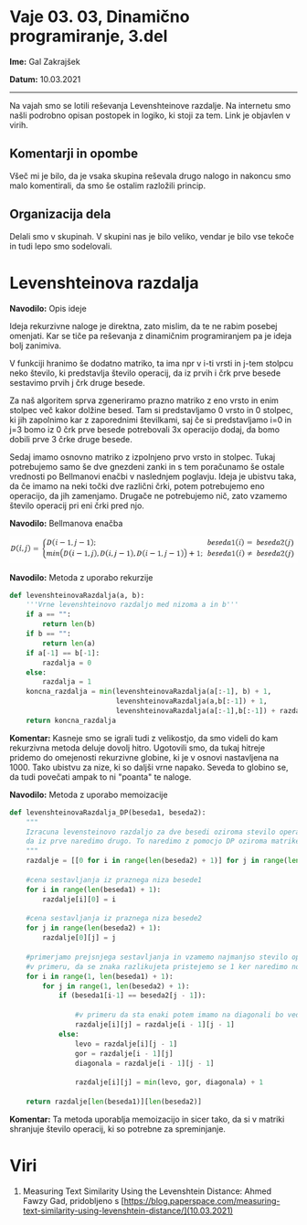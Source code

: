 # Vaje 03. 03, Dinamično programiranje, 3.del

**Ime:** Gal Zakrajšek

**Datum:** 10.03.2021

---

Na vajah smo se lotili reševanja Levenshteinove razdalje. Na internetu smo našli podrobno opisan postopek in logiko, ki stoji za tem. Link je objavlen v virih.


## Komentarji in opombe

Všeč mi je bilo, da je vsaka skupina reševala drugo nalogo in nakoncu smo malo komentirali, da smo še ostalim razložili princip. 


## Organizacija dela

Delali smo v skupinah. V skupini nas je bilo veliko, vendar je bilo vse tekoče in tudi lepo smo sodelovali.


# Levenshteinova razdalja

**Navodilo:** Opis ideje

Ideja rekurzivne naloge je direktna, zato mislim, da te ne rabim posebej omenjati. Kar se tiče pa reševanja z dinamičnim programiranjem pa je ideja bolj zanimiva. 

V funkciji hranimo še dodatno matriko, ta ima npr v i-ti vrsti in j-tem stolpcu neko število, ki predstavlja število operacij, da iz prvih i črk prve besede sestavimo prvih j črk druge besede.

Za naš algoritem sprva zgeneriramo prazno matriko z eno vrsto in enim stolpec več kakor dolžine besed. Tam si predstavljamo 0 vrsto in 0 stolpec, ki jih zapolnimo kar z zaporednimi številkami, saj če si predstavljamo i=0 in j=3 bomo iz 0 črk prve besede potrebovali 3x operacijo dodaj, da bomo dobili prve 3 črke druge besede.

Sedaj imamo osnovno matriko z izpolnjeno prvo vrsto in stolpec. Tukaj potrebujemo samo še dve gnezdeni zanki in s tem poračunamo še ostale vrednosti po Bellmanovi enačbi v naslednjem poglavju. Ideja je ubistvu taka, da če imamo na neki točki dve različni črki, potem potrebujemo eno operacijo, da jih zamenjamo. Drugače ne potrebujemo nič, zato vzamemo število operacij pri eni črki pred njo.



**Navodilo:** Bellmanova enačba

![Bellmanova enačba za našo nalogo](belman.png)


**Navodilo:** Metoda z uporabo rekurzije

```python
def levenshteinovaRazdalja(a, b):
    '''Vrne levenshteinovo razdaljo med nizoma a in b'''
    if a == "":
        return len(b)
    if b == "":
        return len(a)
    if a[-1] == b[-1]:
        razdalja = 0
    else:
        razdalja = 1
    koncna_razdalja = min(levenshteinovaRazdalja(a[:-1], b) + 1,
                          levenshteinovaRazdalja(a,b[:-1]) + 1,
                          levenshteinovaRazdalja(a[:-1],b[:-1]) + razdalja)
    return koncna_razdalja
```

**Komentar:**
Kasneje smo se igrali tudi z velikostjo, da smo videli do kam rekurzivna metoda deluje dovolj hitro. Ugotovili smo, da tukaj hitreje pridemo do omejenosti rekurzivne globine, ki je v osnovi nastavljena na 1000. Tako ubistvu za nize, ki so daljši vrne napako. Seveda to globino se, da tudi povečati ampak to ni "poanta" te naloge.
 


**Navodilo:** Metoda z uporabo memoizacije

```python
def levenshteinovaRazdalja_DP(beseda1, beseda2):
    """
    Izracuna levensteinovo razdaljo za dve besedi oziroma stevilo operacij (dodaj, odstrani, zamenjaj),
    da iz prve naredimo drugo. To naredimo z pomocjo DP oziroma matrike.
    """
    razdalje = [[0 for i in range(len(beseda2) + 1)] for j in range(len(beseda1) + 1)]

    #cena sestavljanja iz praznega niza besede1
    for i in range(len(beseda1) + 1):
        razdalje[i][0] = i

    #cena sestavljanja iz praznega niza besede2
    for j in range(len(beseda2) + 1):
        razdalje[0][j] = j
    
    #primerjamo prejsnjega sestavljanja in vzamemo najmanjso stevilo operacij
    #v primeru, da se znaka razlikujeta pristejemo se 1 ker naredimo novo operacijo   
    for i in range(1, len(beseda1) + 1):
        for j in range(1, len(beseda2) + 1):
            if (beseda1[i-1] == beseda2[j - 1]):

                #v primeru da sta enaki potem imamo na diagonali bo vedno najmanjsa iz prejsnje iteracije
                razdalje[i][j] = razdalje[i - 1][j - 1]
            else:
                levo = razdalje[i][j - 1]
                gor = razdalje[i - 1][j]
                diagonala = razdalje[i - 1][j - 1]
                
                razdalje[i][j] = min(levo, gor, diagonala) + 1

    return razdalje[len(beseda1)][len(beseda2)]
```


**Komentar:**
Ta metoda uporablja memoizacijo in sicer tako, da si v matriki shranjuje število operacij, ki so potrebne za spreminjanje. 
 


# Viri

1. Measuring Text Similarity Using the Levenshtein Distance: Ahmed Fawzy Gad, pridobljeno s [https://blog.paperspace.com/measuring-text-similarity-using-levenshtein-distance/](10.03.2021)